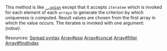 This method is like <a href="#union"><code>\_.union</code></a> except that it accepts <code>iteratee</code> which is invoked for each element of each <code>arrays</code> to generate the criterion by which uniqueness is computed. Result values are chosen from the first array in which the value occurs. The iteratee is invoked with one argument:<br><em>(value)</em>.

Resources: [Spread syntax](https://developer.mozilla.org/docs/Web/JavaScript/Reference/Operators/Spread_syntax) [Array#pop](https://developer.mozilla.org/docs/Web/JavaScript/Reference/Global_Objects/Array/pop) [Array#concat](https://developer.mozilla.org/docs/Web/JavaScript/Reference/Global_Objects/Array/concat) [Array#filter](https://developer.mozilla.org/docs/Web/JavaScript/Reference/Global_Objects/Array/filter) [Array#findIndex](https://developer.mozilla.org/docs/Web/JavaScript/Reference/Global_Objects/Array/findIndex)
